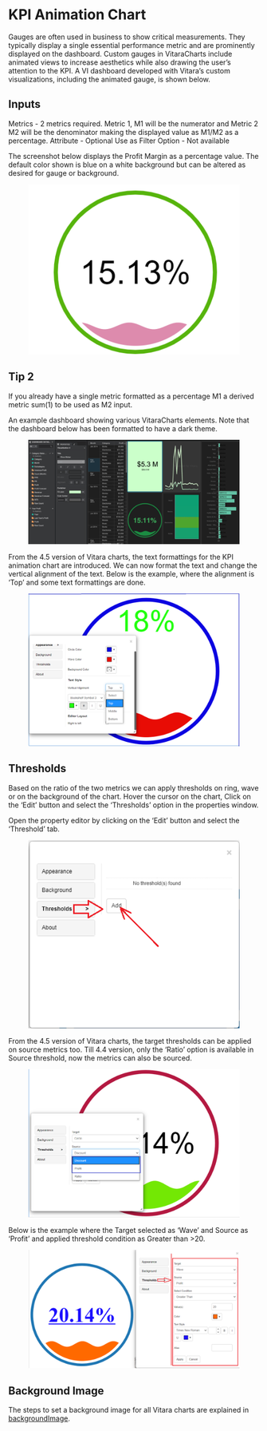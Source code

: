 # KPI Animation Chart

Gauges are often used in business to show critical measurements. They typically display a single essential performance metric and are prominently displayed on the dashboard. Custom gauges in VitaraCharts include animated views to increase aesthetics while also drawing the user’s attention to the KPI. A VI dashboard developed with Vitara’s custom visualizations, including the animated gauge, is shown below.

## Inputs <a href="#inputs" id="inputs"></a>

Metrics - 2 metrics required. Metric 1, M1 will be the numerator and Metric 2 M2 will be the denominator making the displayed value as M1/M2 as a percentage. Attribute - Optional Use as Filter Option - Not available

The screenshot below displays the Profit Margin as a percentage value. The default color shown is blue on a white background but can be altered as desired for gauge or background.

<figure><img src="../.gitbook/assets/KPI1.png" alt=""><figcaption></figcaption></figure>

## **Tip 2**

If you already have a single metric formatted as a percentage M1 a derived metric sum(1) to be used as M2 input.

An example dashboard showing various VitaraCharts elements. Note that the dashboard below has been formatted to have a dark theme.

<figure><img src="../.gitbook/assets/image72.png" alt=""><figcaption></figcaption></figure>

From the 4.5 version of Vitara charts, the text formattings for the KPI animation chart are introduced. We can now format the text and change the vertical alignment of the text. Below is the example, where the alignment is ‘Top’ and some text formattings are done.

<figure><img src="../.gitbook/assets/kpiAnimationformat.png" alt=""><figcaption></figcaption></figure>

## Thresholds <a href="#thresholds" id="thresholds"></a>

Based on the ratio of the two metrics we can apply thresholds on ring, wave or on the background of the chart. Hover the cursor on the chart, Click on the ‘Edit’ button and select the ‘Thresholds’ option in the properties window.

Open the property editor by clicking on the ‘Edit’ button and select the ‘Threshold’ tab.

<figure><img src="../.gitbook/assets/image516.png" alt=""><figcaption></figcaption></figure>

From the 4.5 version of Vitara charts, the target thresholds can be applied on source metrics too. Till 4.4 version, only the ‘Ratio’ option is available in Source threshold, now the metrics can also be sourced.

<figure><img src="../.gitbook/assets/kpiAnimationthreshold.png" alt=""><figcaption></figcaption></figure>

Below is the example where the Target selected as ‘Wave’ and Source as ‘Profit’ and applied threshold condition as Greater than >20.

<figure><img src="../.gitbook/assets/kpiAnimationthreshold1.png" alt=""><figcaption></figcaption></figure>

## Background Image <a href="#background-image" id="background-image"></a>

The steps to set a background image for all Vitara charts are explained in [backgroundImage](https://docs.vitaracharts.com/readme/background-images).
